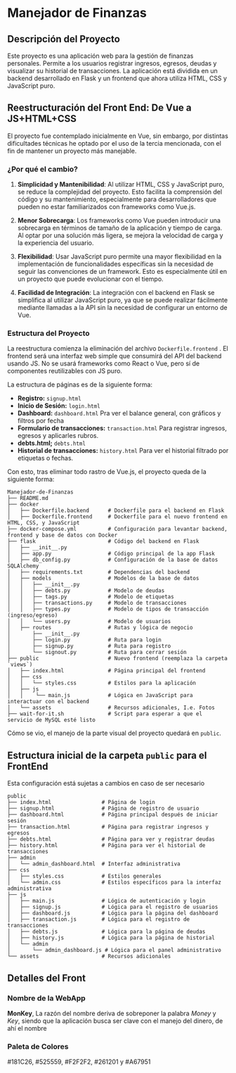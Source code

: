 # Manejador de Finanzas

## Descripción del Proyecto

Este proyecto es una aplicación web para la gestión de finanzas personales. Permite a los usuarios registrar ingresos, egresos, deudas y visualizar su historial de transacciones. La aplicación está dividida en un backend desarrollado en Flask y un frontend que ahora utiliza HTML, CSS y JavaScript puro.

## Reestructuración del Front End: De Vue a JS+HTML+CSS

El proyecto fue contemplado inicialmente en Vue, sin embargo, por distintas dificultades técnicas he optado por el uso de la tercia mencionada, con el fin de mantener un proyecto más manejable. 

### ¿Por qué el cambio?

1. **Simplicidad y Mantenibilidad**: Al utilizar HTML, CSS y JavaScript puro, se reduce la complejidad del proyecto. Esto facilita la comprensión del código y su mantenimiento, especialmente para desarrolladores que pueden no estar familiarizados con frameworks como Vue.js.

2. **Menor Sobrecarga**: Los frameworks como Vue pueden introducir una sobrecarga en términos de tamaño de la aplicación y tiempo de carga. Al optar por una solución más ligera, se mejora la velocidad de carga y la experiencia del usuario.

3. **Flexibilidad**: Usar JavaScript puro permite una mayor flexibilidad en la implementación de funcionalidades específicas sin la necesidad de seguir las convenciones de un framework. Esto es especialmente útil en un proyecto que puede evolucionar con el tiempo.

4. **Facilidad de Integración**: La integración con el backend en Flask se simplifica al utilizar JavaScript puro, ya que se puede realizar fácilmente mediante llamadas a la API sin la necesidad de configurar un entorno de Vue.

### Estructura del Proyecto


La reestructura comienza la eliminación del archivo `Dockerfile.frontend` . El frontend será una interfaz web simple que consumirá del API del backend usando JS. No se usará frameworks como React o Vue, pero sí de componentes reutilizables con JS puro.


La estructura de páginas es de la siguiente forma:

*   **Registro:** `signup.html` 
*   **Inicio de Sesión:** `login.html` 
*   **Dashboard:** `dashboard.html` Pra ver el balance general, con gráficos y filtros por fecha
*   **Formulario de transacciones:** `transaction.html` Para registrar ingresos, egresos y aplicarles rubros.
*    **debts.html;** `debts.html`
*    **Historial de transacciones:** `history.html` Para ver el historial filtrado por etiquetas o fechas.

Con esto, tras eliminar todo rastro de Vue.js, el proyecto queda de la siguiente forma: 


```
Manejador-de-Finanzas
├── README.md
├── docker
│   ├── Dockerfile.backend      # Dockerfile para el backend en Flask
│   ├── Dockerfile.frontend     # Dockerfile para el nuevo frontend en HTML, CSS, y JavaScript
├── docker-compose.yml          # Configuración para levantar backend, frontend y base de datos con Docker
├── flask                       # Código del backend en Flask
│   ├── __init__.py
│   ├── app.py                  # Código principal de la app Flask
│   ├── db_config.py            # Configuración de la base de datos SQLAlchemy
│   ├── requirements.txt        # Dependencias del backend
│   ├── models                  # Modelos de la base de datos
│   │   ├── __init__.py
│   │   ├── debts.py            # Modelo de deudas
│   │   ├── tags.py             # Modelo de etiquetas
│   │   ├── transactions.py     # Modelo de transacciones
│   │   ├── types.py            # Modelo de tipos de transacción (ingreso/egreso)
│   │   └── users.py            # Modelo de usuarios
│   ├── routes                  # Rutas y lógica de negocio
│       ├── __init__.py
│       ├── login.py            # Ruta para login
│       ├── signup.py           # Ruta para registro
│       └── signout.py          # Ruta para cerrar sesión
├── public                      # Nuevo frontend (reemplaza la carpeta `views`)
│   ├── index.html              # Página principal del frontend
│   ├── css
│   │   └── styles.css          # Estilos para la aplicación
│   ├── js
│   │    └── main.js            # Lógica en JavaScript para interactuar con el backend
│   └── assets                  # Recursos adicionales, I.e. Fotos
├── wait-for-it.sh              # Script para esperar a que el servicio de MySQL esté listo

```

Cómo se vio, el manejo de la parte visual del proyecto quedará en `public`.

## Estructura inicial de la carpeta `public` para el FrontEnd

Esta configuración está sujetas a cambios en caso de ser necesario

```
public
├── index.html                # Página de login
├── signup.html               # Página de registro de usuario
├── dashboard.html            # Página principal después de iniciar sesión
├── transaction.html          # Página para registrar ingresos y egresos
├── debts.html                # Página para ver y registrar deudas
├── history.html              # Página para ver el historial de transacciones
├── admin                     
│   └── admin_dashboard.html  # Interfaz administrativa
├── css
│   ├── styles.css            # Estilos generales
│   └── admin.css             # Estilos específicos para la interfaz administrativa
├── js
│   ├── main.js               # Lógica de autenticación y login
│   ├── signup.js             # Lógica para el registro de usuarios
│   ├── dashboard.js          # Lógica para la página del dashboard
│   ├── transaction.js        # Lógica para el registro de transacciones
│   ├── debts.js              # Lógica para la página de deudas
│   ├── history.js            # Lógica para la página de historial
│   └── admin                 
│       └── admin_dashboard.js # Lógica para el panel administrativo
└── assets                    # Recursos adicionales
```

##  Detalles del Front

### Nombre de la WebApp
**MonKey**, La razón del nombre deriva de sobreponer la palabra *Money* y *Key*, siendo que la aplicación busca ser clave con el manejo del dinero, de ahí el nombre

### Paleta de Colores 
#181C26, #525559, #F2F2F2, #261201 y #A67951


